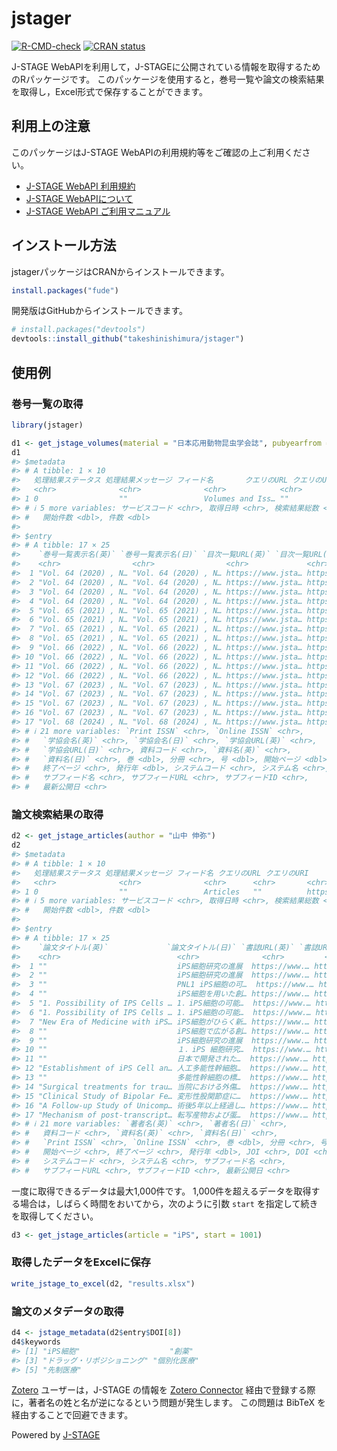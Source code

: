 
<!-- README.md is generated from README.Rmd. Please edit that file -->

# jstager

<!-- badges: start -->

[![R-CMD-check](https://github.com/takeshinishimura/jstager/actions/workflows/R-CMD-check.yaml/badge.svg)](https://github.com/takeshinishimura/jstager/actions/workflows/R-CMD-check.yaml)
[![CRAN
status](https://www.r-pkg.org/badges/version/jstager)](https://CRAN.R-project.org/package=jstager)
<!-- badges: end -->

J-STAGE
WebAPIを利用して，J-STAGEに公開されている情報を取得するためのRパッケージです。
このパッケージを使用すると，巻号一覧や論文の検索結果を取得し，Excel形式で保存することができます。

## 利用上の注意

このパッケージはJ-STAGE WebAPIの利用規約等をご確認の上ご利用ください。

- <a href="https://www.jstage.jst.go.jp/static/pages/WebAPI/-char/ja"
  target="_blank">J-STAGE WebAPI 利用規約</a>
- <a
  href="https://www.jstage.jst.go.jp/static/pages/JstageServices/TAB3/-char/ja"
  target="_blank">J-STAGE WebAPIについて</a>
- <a href="https://www.jstage.jst.go.jp/static/files/ja/manual_api.pdf"
  target="_blank">J-STAGE WebAPI ご利用マニュアル</a>

## インストール方法

jstagerパッケージはCRANからインストールできます。

``` r
install.packages("fude")
```

開発版はGitHubからインストールできます。

``` r
# install.packages("devtools")
devtools::install_github("takeshinishimura/jstager")
```

## 使用例

### 巻号一覧の取得

``` r
library(jstager)

d1 <- get_jstage_volumes(material = "日本応用動物昆虫学会誌", pubyearfrom = 2020)
d1
#> $metadata
#> # A tibble: 1 × 10
#>   処理結果ステータス 処理結果メッセージ フィード名       クエリのURL クエリのURI
#>   <chr>              <chr>              <chr>            <chr>       <chr>      
#> 1 0                  ""                 Volumes and Iss… ""          https://ap…
#> # ℹ 5 more variables: サービスコード <chr>, 取得日時 <chr>, 検索結果総数 <dbl>,
#> #   開始件数 <dbl>, 件数 <dbl>
#> 
#> $entry
#> # A tibble: 17 × 25
#>    `巻号一覧表示名(英)` `巻号一覧表示名(日)` `目次一覧URL(英)` `目次一覧URL(日)`
#>    <chr>                <chr>                <chr>             <chr>            
#>  1 "Vol. 64 (2020) , N… "Vol. 64 (2020) , N… https://www.jsta… https://www.jsta…
#>  2 "Vol. 64 (2020) , N… "Vol. 64 (2020) , N… https://www.jsta… https://www.jsta…
#>  3 "Vol. 64 (2020) , N… "Vol. 64 (2020) , N… https://www.jsta… https://www.jsta…
#>  4 "Vol. 64 (2020) , N… "Vol. 64 (2020) , N… https://www.jsta… https://www.jsta…
#>  5 "Vol. 65 (2021) , N… "Vol. 65 (2021) , N… https://www.jsta… https://www.jsta…
#>  6 "Vol. 65 (2021) , N… "Vol. 65 (2021) , N… https://www.jsta… https://www.jsta…
#>  7 "Vol. 65 (2021) , N… "Vol. 65 (2021) , N… https://www.jsta… https://www.jsta…
#>  8 "Vol. 65 (2021) , N… "Vol. 65 (2021) , N… https://www.jsta… https://www.jsta…
#>  9 "Vol. 66 (2022) , N… "Vol. 66 (2022) , N… https://www.jsta… https://www.jsta…
#> 10 "Vol. 66 (2022) , N… "Vol. 66 (2022) , N… https://www.jsta… https://www.jsta…
#> 11 "Vol. 66 (2022) , N… "Vol. 66 (2022) , N… https://www.jsta… https://www.jsta…
#> 12 "Vol. 66 (2022) , N… "Vol. 66 (2022) , N… https://www.jsta… https://www.jsta…
#> 13 "Vol. 67 (2023) , N… "Vol. 67 (2023) , N… https://www.jsta… https://www.jsta…
#> 14 "Vol. 67 (2023) , N… "Vol. 67 (2023) , N… https://www.jsta… https://www.jsta…
#> 15 "Vol. 67 (2023) , N… "Vol. 67 (2023) , N… https://www.jsta… https://www.jsta…
#> 16 "Vol. 67 (2023) , N… "Vol. 67 (2023) , N… https://www.jsta… https://www.jsta…
#> 17 "Vol. 68 (2024) , N… "Vol. 68 (2024) , N… https://www.jsta… https://www.jsta…
#> # ℹ 21 more variables: `Print ISSN` <chr>, `Online ISSN` <chr>,
#> #   `学協会名(英)` <chr>, `学協会名(日)` <chr>, `学協会URL(英)` <chr>,
#> #   `学協会URL(日)` <chr>, 資料コード <chr>, `資料名(英)` <chr>,
#> #   `資料名(日)` <chr>, 巻 <dbl>, 分冊 <chr>, 号 <dbl>, 開始ページ <dbl>,
#> #   終了ページ <chr>, 発行年 <dbl>, システムコード <chr>, システム名 <chr>,
#> #   サブフィード名 <chr>, サブフィードURL <chr>, サブフィードID <chr>,
#> #   最新公開日 <chr>
```

### 論文検索結果の取得

``` r
d2 <- get_jstage_articles(author = "山中 伸弥")
d2
#> $metadata
#> # A tibble: 1 × 10
#>   処理結果ステータス 処理結果メッセージ フィード名 クエリのURL クエリのURI      
#>   <chr>              <chr>              <chr>      <chr>       <chr>            
#> 1 0                  ""                 Articles   ""          https://api.jsta…
#> # ℹ 5 more variables: サービスコード <chr>, 取得日時 <chr>, 検索結果総数 <dbl>,
#> #   開始件数 <dbl>, 件数 <dbl>
#> 
#> $entry
#> # A tibble: 17 × 25
#>    `論文タイトル(英)`             `論文タイトル(日)` `書誌URL(英)` `書誌URL(日)`
#>    <chr>                          <chr>              <chr>         <chr>        
#>  1 ""                             iPS細胞研究の進展  https://www.… https://www.…
#>  2 ""                             iPS細胞研究の進展  https://www.… https://www.…
#>  3 ""                             PNL1 iPS細胞の可…  https://www.… https://www.…
#>  4 ""                             iPS細胞を用いた創… https://www.… https://www.…
#>  5 "1. Possibility of IPS Cells … 1．iPS細胞の可能…  https://www.… https://www.…
#>  6 "1. Possibility of IPS Cells … 1．iPS細胞の可能…  https://www.… https://www.…
#>  7 "New Era of Medicine with iPS… iPS細胞がひらく新… https://www.… https://www.…
#>  8 ""                             iPS細胞で広がる創… https://www.… https://www.…
#>  9 ""                             iPS細胞研究の進展  https://www.… https://www.…
#> 10 ""                             １．iPS 細胞研究…  https://www.… https://www.…
#> 11 ""                             日本で開発された…  https://www.… https://www.…
#> 12 "Establishment of iPS Cell an… 人工多能性幹細胞…  https://www.… https://www.…
#> 13 ""                             多能性幹細胞の標…  https://www.… https://www.…
#> 14 "Surgical treatments for trau… 当院における外傷…  https://www.… https://www.…
#> 15 "Clinical Study of Bipolar Fe… 変形性股関節症に…  https://www.… https://www.…
#> 16 "A Follow-up Study of Unicomp… 術後5年以上経過し… https://www.… https://www.…
#> 17 "Mechanism of post-transcript… 転写産物および蛋…  https://www.… https://www.…
#> # ℹ 21 more variables: `著者名(英)` <chr>, `著者名(日)` <chr>,
#> #   資料コード <chr>, `資料名(英)` <chr>, `資料名(日)` <chr>,
#> #   `Print ISSN` <chr>, `Online ISSN` <chr>, 巻 <dbl>, 分冊 <chr>, 号 <chr>,
#> #   開始ページ <chr>, 終了ページ <chr>, 発行年 <dbl>, JOI <chr>, DOI <chr>,
#> #   システムコード <chr>, システム名 <chr>, サブフィード名 <chr>,
#> #   サブフィードURL <chr>, サブフィードID <chr>, 最新公開日 <chr>
```

一度に取得できるデータは最大1,000件です。
1,000件を超えるデータを取得する場合は，しばらく時間をおいてから，次のように引数
`start` を指定して続きを取得してください。

``` r
d3 <- get_jstage_articles(article = "iPS", start = 1001)
```

### 取得したデータをExcelに保存

``` r
write_jstage_to_excel(d2, "results.xlsx")
```

### 論文のメタデータの取得

``` r
d4 <- jstage_metadata(d2$entry$DOI[8])
d4$keywords
#> [1] "iPS細胞"                    "創薬"                      
#> [3] "ドラッグ・リポジショニング" "個別化医療"                
#> [5] "先制医療"
```

<a href="https://www.zotero.org/" target="_blank">Zotero</a>
ユーザーは，J-STAGE の情報を
<a href="https://www.zotero.org/download/connectors"
target="_blank">Zotero Connector</a>
経由で登録する際に，著者名の姓と名が逆になるという問題が発生します。
この問題は BibTeX を経由することで回避できます。

Powered by <a href="https://www.jstage.jst.go.jp/browse/-char/ja"
target="_blank">J-STAGE</a>

